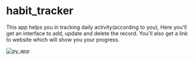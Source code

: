 # habit_tracker
This app helps you in tracking daily activity(according to you),
Here you'll get an interface to add, update and delete the record.
You'll also get a link to website which will show you your progress.

![py_app](https://user-images.githubusercontent.com/68504613/118446775-a542ac00-b70d-11eb-9493-93496078a7b9.jpg)



